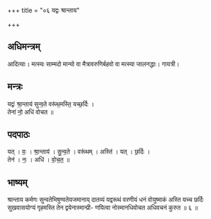 +++
title = "०६ यद्वः श्रान्ताय"

+++
## अधिमन्त्रम्
आदित्याः। मत्स्यः साम्मदो मान्यो वा मैत्रावरुणिर्बहवो वा मत्स्या जालनद्धाः। गायत्री।

## मन्त्रः
यद्वः॑ श्रा॒न्ताय॑ सुन्व॒ते वरू॑थ॒मस्ति॒ यच्छ॒र्दिः ।  
तेना॑ नो॒ अधि॑ वोचत ॥

## पदपाठः
यत् । वः॒ । श्रा॒न्ताय॑ । सु॒न्व॒ते । वरू॑थम् । अस्ति॑ । यत् । छ॒र्दिः ।  
तेन॑ । नः॒ । अधि॑ । वो॒च॒त॒ ॥

## भाष्यम्
श्रान्ताय कर्मणः सुन्वतेभिषुण्वतेयजमानाय् दातव्यं यद्वरूथं वरणीयं धनं वोयुष्माकं अस्ति यच्च छर्दिः सुखवासयोग्यं गृहमस्ति तेन द्वयेनास्मान्प्री- णयित्वा नोस्मानधिवोचत अधिवचनं कुरुत ॥ ६ ॥
